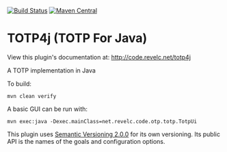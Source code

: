 <!--
  Licensed under the Apache License, Version 2.0 (the "License");
  you may not use this file except in compliance with the License.
  You may obtain a copy of the License at

      http://www.apache.org/licenses/LICENSE-2.0

  Unless required by applicable law or agreed to in writing, software
  distributed under the License is distributed on an "AS IS" BASIS,
  WITHOUT WARRANTIES OR CONDITIONS OF ANY KIND, either express or implied.
  See the License for the specific language governing permissions and
  limitations under the License.
-->

[![Build Status][travis_img]][travis_link] [![Maven Central][maven_img]][maven_link]

# TOTP4j (TOTP For Java)

View this plugin's documentation at:
http://code.revelc.net/totp4j

A TOTP implementation in Java

To build:

```
mvn clean verify
```

A basic GUI can be run with:

```
mvn exec:java -Dexec.mainClass=net.revelc.code.otp.totp.TotpUi
```

This plugin uses [Semantic Versioning 2.0.0][1] for its own versioning. Its
public API is the names of the goals and configuration options.

[1]: http://semver.org/spec/v2.0.0.html
[travis_img]: https://travis-ci.org/revelc/totp4j.svg?branch=master
[travis_link]: https://travis-ci.org/revelc/totp4j
[maven_img]: https://maven-badges.herokuapp.com/maven-central/net.revelc.code/totp4j/badge.svg
[maven_link]: https://maven-badges.herokuapp.com/maven-central/net.revelc.code/totp4j

